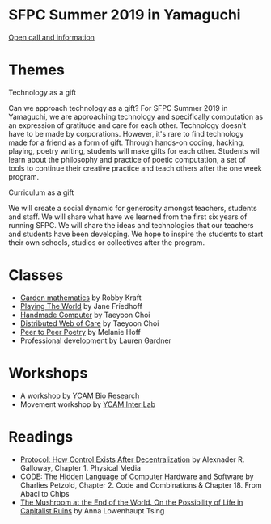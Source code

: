# SFPC Summer 2019 in Yamaguchi  

[Open call and information](https://www.ycam.jp/en/events/2019/sfpc/) 

# Themes

Technology as a gift

Can we approach technology as a gift? For SFPC Summer 2019 in Yamaguchi, we are approaching technology and specifically computation as an expression of gratitude and care for each other. Technology doesn't have to be made by corporations. However, it's rare to find technology made for a friend as a form of gift. Through hands-on coding, hacking, playing, poetry writing, students will make gifts for each other. Students will learn about the philosophy and practice of poetic computation, a set of tools to continue their creative practice and teach others after the one week program.


Curriculum as a gift

We will create a social dynamic for generosity amongst teachers, students and staff. We will share what have we learned from the first six years of running SFPC. We will share the ideas and technologies that our teachers and students have been developing. We hope to inspire the students to start their own schools, studios or collectives after the program.  
 
# Classes 

- [Garden mathematics](https://github.com/robbykraft/classes/blob/master/ycam.md) by Robby Kraft
- [Playing The World](https://github.com/friej715/SFPC-YCAM) by Jane Friedhoff 
- [Handmade Computer](http://avant.org/project/hello-world/) by Taeyoon Choi 
- [Distributed Web of Care](https://github.com/tchoi8/distributedwebofcare/tree/codesocieties) by Taeyoon Choi 
- [Peer to Peer Poetry](https://github.com/melaniehoff/Peer-to-Peer-Poetry) by Melanie Hoff
- Professional development by Lauren Gardner 


# Workshops 

- A workshop by [YCAM Bio Research](https://www.ycam.jp/en/projects/ycam-bio-research/)
- Movement workshop by [YCAM Inter Lab](https://special.ycam.jp/interlab/en.html)

# Readings 

- [Protocol: How Control Exists After Decentralization](https://mitpress.mit.edu/books/protocol) by Alexnader R. Galloway, Chapter 1. Physical Media 
- [CODE: The Hidden Language of Computer Hardware and Software](http://www.charlespetzold.com/code/) by Charlies Petzold, Chapter 2. Code and Combinations & Chapter 18. From Abaci to Chips
- [The Mushroom at the End of the World. On the Possibility of Life in Capitalist Ruins](https://press.princeton.edu/titles/10581.html) by Anna Lowenhaupt Tsing 

